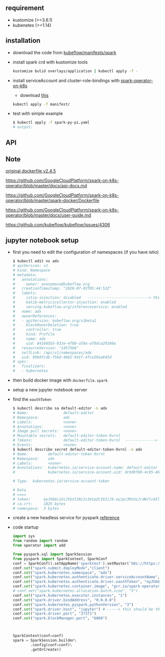 ## requirement

- kustomize (>=3.6.1)
- kubenetes (>=1.14)

## installation

- download the code from [kubeflow/manifests/spark](https://github.com/kubeflow/manifests/tree/master/spark/spark-operator)

- install spark crd with kustomize tools

  ```bash
  kustomize bulid overlays/application | kubectl apply -f -
  ```

- install serviceAccount and cluster-role-bindings with [spark-operator-on-k8s](https://github.com/GoogleCloudPlatform/spark-on-k8s-operator)
  - download [this](https://github.com/GoogleCloudPlatform/spark-on-k8s-operator/tree/master/manifest)

  ```bash
  kubectl apply -f manifest/
  ```

- test with simple example

  ```bash
  $ kubectl apply -f spark-py-pi.yaml
  # output:

  ```

## API

## Note

[original dockerfile v2.4.5](https://github.com/apache/spark/blob/branch-2.4/resource-managers/kubernetes/docker/src/main/dockerfiles/spark/Dockerfile)

https://github.com/GoogleCloudPlatform/spark-on-k8s-operator/blob/master/docs/api-docs.md

https://github.com/GoogleCloudPlatform/spark-on-k8s-operator/blob/master/spark-docker/Dockerfile

https://github.com/GoogleCloudPlatform/spark-on-k8s-operator/blob/master/docs/user-guide.md

https://github.com/kubeflow/kubeflow/issues/4306

## jupyter notebook setup

- first you need to edit the configuration of namespaces (if you have istio)

  ```bash
  $ kubectl edit ns adx
  # apiVersion: v1
  # kind: Namespace
  # metadata:
  #   annotations:
  #     owner: anonymous@kubeflow.org
  #   creationTimestamp: "2020-07-03T05:44:52Z"
  #   labels:
  #     istio-injection: disabled   ----------------------------> this should be `disabled`
  #     katib-metricscollector-injection: enabled
  #     serving.kubeflow.org/inferenceservice: enabled
  #   name: adx
  #   ownerReferences:
  #   - apiVersion: kubeflow.org/v1beta1
  #     blockOwnerDeletion: true
  #     controller: true
  #     kind: Profile
  #     name: adx
  #     uid: 841605b5-032e-4f80-a59a-af0dca29108a
  #   resourceVersion: "1457566"
  #   selfLink: /api/v1/namespaces/adx
  #   uid: 99b8fcdb-f58d-4682-941f-4fce50aa645d
  # spec:
  #   finalizers:
  #   - kubernetes
  ```

- then build docker image with `dockerfile.spark`
- setup a new jupyter notebook server
- find the `oauthToken`

  ```bash
  $ kubectl describe sa default-editor -n adx
  # Name:                default-editor
  # Namespace:           adx
  # Labels:              <none>
  # Annotations:         <none>
  # Image pull secrets:  <none>
  # Mountable secrets:   default-editor-token-9vrnl
  # Tokens:              default-editor-token-9vrnl  --------------> this is what we want
  # Events:              <none>
  $ kubectl describe secret default-editor-token-9vrnl -n adx
  # Name:         default-editor-token-9vrnl
  # Namespace:    adx
  # Labels:       <none>
  # Annotations:  kubernetes.io/service-account.name: default-editor
  #               kubernetes.io/service-account.uid: dc9d9f60-4c95-4b83-ba9b-a5a066e31cf1

  # Type:  kubernetes.io/service-account-token

  # Data
  # ====
  # token:      eyJhbGciOiJSUzI1NiIsImtpZCI6IiJ9.eyJpc3MiOiJrdWJlcm5ldGVzL3NlcnZpY2VhY2NvdW50Iiwia3ViZXJuZXRlcy5pby9zZXJ2aWNlYWNjb3VudC9uYW1lc3BhY2UiOiJhZHgiLCJrdWJlcm5ldGVzLmlvL3NlcnZpY2VhY2NvdW50L3NlY3JldC5uYW1lIjoiZGVmYXVsdC1lZGl0b3ItdG9rZW4tOXZybmwiLCJrdWJlcm5ldGVzLmlvL3NlcnZpY2VhY2NvdW50L3NlcnZpY2UtYWNjb3VudC5uYW1lIjoiZGVmYXVsdC1lZGl0b3IiLCJrdWJlcm5ldGVzLmlvL3NlcnZpY2VhY2NvdW50L3NlcnZpY2UtYWNjb3VudC51aWQiOiJkYzlkOWY2MC00Yzk1LTRiODMtYmE5Yi1hNWEwNjZlMzFjZjEiLCJzdWIiOiJzeXN0ZW06c2VydmljZWFjY291bnQ6YWR4OmRlZmF1bHQtZWRpdG9yIn0.BX-ZEMtLicSnobcxDGJu_V6SXIb6M53ax4PNsDU0sOInWhRFI6QFzJURt3o4TFfI4x0HV5TKrdI2aCPQUw2GcCRxpZDaoMaJqL7Qb89LBn_1-gWIOPzSwCz0vHUe0LoRpWAZViuJUb6Wd1GoZGTYVJ8k_JtzdNmmIj-IxVCsgTbGP_dSlJpUhQsw0twbUpXqZEB5IEg5sSew5z59JNYJHPGSMICgkPWnL4DTeUQh3W-4K_L7JStqMvUAejFti_ZssqTr7fKwoEXWKAx4OnMYnfamy4tOgtTPNnV12IXG93oiaC0M392sA_UPkNgpUhKk3XAA4sBoBWoPk55zpwA9tg ----------------------> and token is wanted.
  # ca.crt:     1025 bytes
  # namespace:  3 bytes
  ```

- create a new headless service for pyspark [reference](./jupyter-svc.yaml)
- code startup

  ```python
  import sys
  from random import random
  from operator import add
  
  from pyspark.sql import SparkSession
  from pyspark import SparkContext, SparkConf
  conf = SparkConf().setAppName('sparktest').setMaster('k8s://https://kubernetes.default.svc:443')
  conf.set("spark.submit.deployMode","client")
  conf.set("spark.kubernetes.namespace", "adx")
  conf.set("spark.kubernetes.authenticate.driver.serviceAccountName", "default-editor")
  conf.set("spark.kubernetes.authenticate.driver.oauthToken", "eyJhbGciOiJSUzI1NiIsImtpZCI6IiJ9.eyJpc3MiOiJrdWJlcm5ldGVzL3NlcnZpY2VhY2NvdW50Iiwia3ViZXJuZXRlcy5pby9zZXJ2aWNlYWNjb3VudC9uYW1lc3BhY2UiOiJhZHgiLCJrdWJlcm5ldGVzLmlvL3NlcnZpY2VhY2NvdW50L3NlY3JldC5uYW1lIjoiZGVmYXVsdC1lZGl0b3ItdG9rZW4tOXZybmwiLCJrdWJlcm5ldGVzLmlvL3NlcnZpY2VhY2NvdW50L3NlcnZpY2UtYWNjb3VudC5uYW1lIjoiZGVmYXVsdC1lZGl0b3IiLCJrdWJlcm5ldGVzLmlvL3NlcnZpY2VhY2NvdW50L3NlcnZpY2UtYWNjb3VudC51aWQiOiJkYzlkOWY2MC00Yzk1LTRiODMtYmE5Yi1hNWEwNjZlMzFjZjEiLCJzdWIiOiJzeXN0ZW06c2VydmljZWFjY291bnQ6YWR4OmRlZmF1bHQtZWRpdG9yIn0.BX-ZEMtLicSnobcxDGJu_V6SXIb6M53ax4PNsDU0sOInWhRFI6QFzJURt3o4TFfI4x0HV5TKrdI2aCPQUw2GcCRxpZDaoMaJqL7Qb89LBn_1-gWIOPzSwCz0vHUe0LoRpWAZViuJUb6Wd1GoZGTYVJ8k_JtzdNmmIj-IxVCsgTbGP_dSlJpUhQsw0twbUpXqZEB5IEg5sSew5z59JNYJHPGSMICgkPWnL4DTeUQh3W-4K_L7JStqMvUAejFti_ZssqTr7fKwoEXWKAx4OnMYnfamy4tOgtTPNnV12IXG93oiaC0M392sA_UPkNgpUhKk3XAA4sBoBWoPk55zpwA9tg")
  conf.set("spark.kubernetes.container.image", "gcr.io/spark-operator/spark-py:v2.4.5")
  # conf.set("spark.kubernetes.allocation.batch.size", "5")
  conf.set("spark.kubernetes.executor.instances", "1")
  conf.set("spark.driver.bindAddress", "0.0.0.0")
  conf.set("spark.kubernetes.pyspark.pythonVersion", "3")
  conf.set("spark.driver.host", "jupyter") # -----> this should be the same as the service name.
  conf.set("spark.driver.port", "37371")
  conf.set("spark.blockManager.port", "6060")
  
  
  
  SparkContext(conf=conf)
  spark = SparkSession.builder\
          .config(conf=conf)\
          .getOrCreate()
  ```